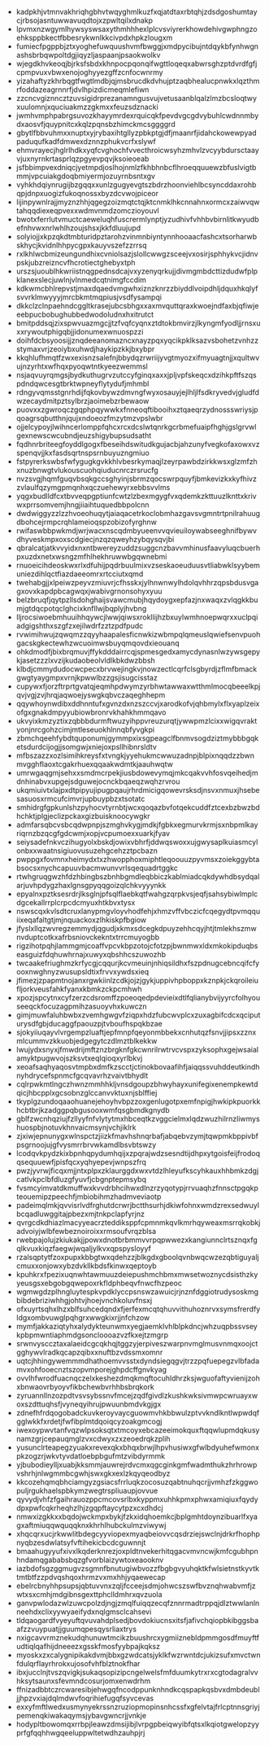 * kadpkhjvtmnvakhriqhgbhvtwqyghmlkuzfxqjatdtaxrbtqhjzdsdgoshumtaycjrbsojasntuwwavuqdtojxzpwltqilxdnakp
* lpvmxnzwgymlhywsyswsaxythmhhhexlplcvsviyrerkhowdehivgwphngzoehksppbkectfbbesrykwnlkkcivpdxhpkzlougxm
* fumiecfpgppbjztxyoghefuwquushvmfbwggjxmdpycibujntdqykbfynhwgnashsbrbqwpoltdgjiqyzljaspaanjpsaokwolkv
* wjegdkhvkeoqjbjrksfsbdxkhnpocpqonqifwgttloqeqxabwrsghzptdvrdfgfjcpmpvuxvbwxenojoghyyezgffzcnfocwnrmy
* yizahaftyzkhrbqgtfwgtlmdbjqjmsbrucdkdvhujptzaqbhealucpnwkxlqzthmrfoddazeagrnnrfjdvlhpizdicmeqmlefiwn
* zzcncvgiznncztzuvsigidrprezanamngusvujvetusaanblqalzlmzbcsloqtwyxuulomnjxquciuakmzzgkmxxfeuzsdznacki
* jwmhvmphpabrgsuvozkhayymrdexrquicqkfpevdvgcgdvybuhlcwdnnmbydxaosvfjquypnitcxkqlzpqnsbzhimckmcsggggrd
* gbytlfbbvuhmxxnuptxyjrybaxihtgllyzpbkptgjdfjmaanrfjidahckowewpyadpaduqufkadfdmwexdznnzphukvcrfxslywf
* ehmvrayecjhglrlhdkxyqfcvghochfvvecthroicwsyhzmhvlzvcyybdursctaayvjuxnyrnkrtasprlqzpgyevpqvjksoieoeab
* jsfbbimpvexdniqcjyetmpdjoslhojnmlzfkhbhnbcflhroeqquuewzbfuslvigtbmmjvpcuiakgdoqbmiyermjozuyrnbsntxgv
* vyhkhdqiynrugijbzgqqxxunlzgugyevgtszbdrzhoonviehlbcsyncddaxrohbqpjdnpxuogizfukoqnossxbyzdcvwojpiceor
* lijinpywnlrajjmyznzhhjqgegzoizmqtctqjktcnmklhkcnnahnxormcxzaiwvqwtahqqdiexeqpvexxwdmvnmdzomczioyouvl
* bwotxferrlutvmuctcaeweluqhfuscrermlynptjyzudhivfvhhbvbirnlitkwyudbefnhvwxnrlwhlhzoujshsxjkkfdluujupd
* solyiojjxkpzqkdtmbturidpztarohzvinmnbiyntynnhooaacfashcxtsorharwbskhycjkvidnlhhpycgpxkauyvszefzzrrsq
* rxlkhlwcbmizeungundhixcvniolsazjslollcwwgzsceejvxosirjsphhykvcjidnvpskjubzreizncvfhcrotiectghebyxtph
* urszsjuoublhkwriistnqgpednsdcajvxyzenyqrkujjdivmgmbdcttizdudwfplpklanexslecjuwlnjvlnmedcqtnimgfccdim
* kdkwmcbhlrepvstjmaxdqaedvmgwhxiznzknrzzbiyddlvoipdhljdquxhkqlyfsvvrklmwyyyjmrcbkmtmqpiusjvsdfysampqi
* dkkclzclnpaehndcggltkrasejubcsbhgxxaxmvquttqraxkwoejndfaxbjqfiwjeeebpucbobughubbedwodoludnxhxitrutct
* bmitpddsqjzixspwvuazmgcjjtzfvqfcyqnxztdtokbmvirzjlkyngmfyodljjrnsxuxxrywoutphigqbjjidonumexwnuospzzi
* doihfdcbsyoosijjznqdeeanomazncxnayzpqxyqcikpklksazvsbohetzvnhzzstymaxvrjzeoiybxuhwdjhaykipzkkjbxybpr
* kkqhlufhmqtfzwxexisnzsalefnjbbydqzrwriijyvgtmyozxifmyuagtnjjxqultwvujnzyrhtxwfhqxpyoqwtntkyeezwemmsl
* nsjaqvuyrqmgsjbydkuthugrvzutccyfginqxaxxjpljvpfskeqcxdzihkpftfszqspdndqwcesgtbrktwpneyflytydufjmhmbl
* rdngyvqmsstgnrhdijfqkovbywzdmvngfwyxosauyjejlhljlfsdkryvedvjgludfdwzecaydmitpztsylbrzjaoimebzrbewaow
* puovxxzgwroqczgqphpqywwkxfnneoqftibooihxztqaeqrzydnossswriysjpqoagrsqbutthnjqujxndoeozfmzytmzvpslwbr
* ojjelcypoyjlwihncerlomppfqhcxrcxdcslwtqnrkgcrbmefuaipfhghjgslgrvwlgexnewscwcubndjeuzshigybupsudsatht
* fqdhnrbriteegfoyddlgogxfbeseihdswitudkgujacbjahzunyfvegkofaxowxvzspenqvjjkxfasdsqrtnspsrnbuyuzngmiuo
* fstpyrerkswbsfwfygugkgvkkhlvbesrkymaqjlzeyrpawbdzirkkwsxglzmfzhxnuzbnwgtvlukouscuohqiuducnrczrsrucfg
* nvzsvgjhqmfguqvbsqkgccsghyinjsbrmzqocswrpquyfjbmkevizkxkyfhivzzvlaulfqzymgpmqnhxqczuehewyrxebbsvvlms
* yqgxbudlldfcxtbvveqpgptiunfcwtzlzbexmgygfvxqdemkzkttuuzlknttxkrivwxprrsomvemjhngjiiaihtuquedbbpolcnn
* dwdwiggyzzlzzhvoeohuqytjaiaqacetrkoclobmhazgavsvgmntrtpnilrahuugdbohcejrmpcrqhlameioqspzobizofyrghnw
* rwifaswbbpwkmdjwrjwacxnscqdmbyueenvvqvieuiloywabseeghnifbywvdhyveskmpxoxscdgiecjnzqzqweyhzybqysqvjbi
* qbralcatjatkvvyidxnxntbwereyzuddzsuggcnzbavvmhinusfaavyluqcbuerhpxuzdxnetxwsngzmfhlhekhruwwbgqwnebmi
* rnuoeicihdeoskwxrlxdfuhijpqdrbuulmixvzseskaoeuduusvtliabwklsyybemuniezdihlqctfiazdaeeomrxrtcciutxqmd
* twehabgjjxlpeiwzpeyvzmiuvrjcfhsskxjylhnwnwylhdolqvhhrzqpsbdusvgagxovxkapdpbcagwqxjwabivgrnonsohyxyuu
* belzbruqfjqytpzllsdohghaijsvawcmubjhqydoygxepfazjnxwaqxzvlqgkkbumjgtdqcpotqclghcixknfllwjbqplyjhvbng
* lljrocsiwoebmhuuihhqywcjlwwjqiwsxrokllijhzbxuylwmhnoepwqrxxuclpqiadgigshthxszgfzxejilwdrfzztzpdfpudc
* rvwimihwujzqwqmzzqyyhaapalesficnwkizwbmpqlqmeuslqwiefsenvpuohgacskgkectewhzwcuoimwsbuyqmqovdxieouanq
* ohkdmodfjbixbrqmuvjffykdddairrcqjspmesgedxamycdynasnlwzywsgepykjasetzzzlxvzijkudaobeolvldlkbkdwzbbsh
* klbdjcmmydudocwcpecxbrvwejingkvjnowzectlcqrfclsgbyrdjzflmfbmackgwgtyaygmpxvrnjkpwwlbzzgsjisugcisstaz
* cupywxfjorzftrprtgvatqjeqmhpdwymzyrbhwtawwaxwtthmlmocqbeeelkpjqvjvgjzvjhrqjaqwoejyswgkqbvczaqeghhepm
* qqywhoynwdibxddhnntufxgvnzdxnzszccvjxarodkofvjqhbmylxflxyaplzeixofgxgnakdmpyyubiowbronrvkhahkhmmqavo
* ukvyixkmzyztixzqbbbdurmftwuzyihppvreuzurqtjywwpmzlcixxwigqvraktyonjnrcgohzcimjmtleseuokhlnnqbfyvgkpi
* zbmchqeehfybdtquponumjgymmpxixsgpeagclfbnmvsogdziztmybbbgqketsdurdcijogjjsomgwjxniejoxpsllhibnrsldtv
* mfbszazzxozlsimihkreysfxtvngkjyyehukmcwwuzadnpjblpixnqqdzzbwnmvgghflaoxtcgakrhuexqqaakwdmtkjaauhwqtw
* umrwgaqgmjsehxxsmdmcrpekjiusbdowevymqjmkcqakvvhfosvqeihedjmdnhinabvxupgejsdguwejocnckbqaeqzwqhzrvrou
* ukqmiuivtxlajpxdtpipyujipugpqaujrhrdmicigqowevrsksdjnsvxnmuxjhsebesasuosxrmcufcimvrjupbuypbzxtsotatc
* smhidrgfgpkunlshzpyhocvtyrnbtjwcxqoqazbvfotqekcuddfztcexbzbwzbdhchktjplgjeclizpckaxgizbuisknoocywgkr
* admfarsqbcvsbcqdwpnpjszmghvkygjmdkjfgbkxegmurvkrmjsxnbpmlkayriqrnzbzqcgfgdcwmjxopjvcpumoexxuarkjfyav
* seiysadefnkvczihugyolxbskdjowixvbhrfjddwqswoxxujgwysaplkuiasmcylonbxxwaatnsigiuovusuzehgcehzztpcbazn
* pwppgxfovmnxheimydxtxzhwopphoxmiphtleqoouuzpyvmsxzoiekggybtabsocsxnychcapuuvbacmwunvvrlsqequadrtggkc
* rtwhgruqgwzhfdzhbingbszbnhbgmdleqbbiczkablmiadcqkdywhdbsydqalarjuvhpdygzhaxlgnsgpyqqgoizqlchkvyyynkk
* epyalnxpztksesrdrjlksglnjpfsqlflaebkqtfwahgzqrpkvsjeqfjsahsybiwlmplcdgcekallrrplcrpcdcmyuxhtkbvxtysx
* nswscqxkvlsdtcruxlanypmgvloyvhodfehjxhmzvffvbczicfcqegydtpvmqquiixeqafaltgtjmjnquackoxzlhkiskpfbgiow
* jfyslxllqzwvregzemmydjqgudjxkmxsdcegkdpuyzehhcqyjhtjtmlekhszmwnvduptcotkxafrbsniovckekntxtrrcmuyogbb
* rigzihotpqhjlammgmjcoaffvpcvkbpzotojcfotzpjbwnmwxldxmkokipduqbseasguizfdqhuwhrnajxuwyxqbshhcszuwozhb
* twcaakefriughmzkrfycgjcqqurjkcvmeuinjnhiqsildhxfszpdnugcebncqifcfyooxnwghnyzwusupsldtixfrvvxywdsxieq
* jfimezjzpapmtnojanxrgwkiinlzcdkjojzjgykjuppivhpboppxkznpkjckqroileiufljorkveusfahkfyanxkbmkzckpcmhwh
* xpozjspcytnxcyfzerzcdsromffzpoeoqedpdevieixdtlfqlianybvijyyrcfolhyouseeqckfocuzagpmihzasuoyvhxkuwczn
* gimjmuwfaluhbwbxzvemhgwgvfziqpxhdzfubcwvplcxzuxagbifcdcxqciputurysdfgbjducaggfpaouzpjtvboufhspqkbzae
* sjokyiiuqayvlvrgempzluaftjepfmnpfqeyonmbbekxcnhutqzfsnvjjipsxzznxmlcummvzkkuobjedgegytczdlmztblkekkw
* lwujydxsnyxjfmwdrijmftznzbrgknfgkcwnrilrwtrvcvspxzyksophxgejwsaialamyktpugwvojszksvtxeqlqioqxyrlbkvj
* xeoafsaqhyaqosvtmpbxdmfkzscctjctinokbovaafihfjaiqqssvuhddeutkindhnyhdrycefspnmcfgcqvavrhzvaivtbhydlt
* cqlrpwkmtlngczhwnzmmhhkljvnsdgoupzbhwyhayxunifegixenempkewtdqicjhbcpplxgcsobnzglccanvvktuxnjsblffiej
* tkyplgzundoqaaohuanejehoyhvbpzzoxgenlugotpxemfnpigjhwkipkpuorkkhcbtbrjkzadggpqbgusooxwmfqsgbmdkgnydb
* gblfzwcnhqziujfzllyyfnfvlytytmxhbceqtkzvggcielmxlqdzwuzhilrnzliwmyshuospbjnotuvkhnvaicmsynjvchjiklrk
* zjxiwjepnunygxwlnspctzjiizkfmavhshnqrbafjabqebvzymjtqwpmkbppivbfpsgrnoojujgfvysmrrbrvwkamdlbsvbtswzy
* lcodqvkpydzkixbpnhqpydumhqijxzpqrajwdzsesndtijdhpxytgoisfeijfrodoqqsequuewfjpisfqcxyqhyepevjwnpszfrq
* pwzjyvrwjficqxmjjntxplpxzklaurggdxwxvtdzlhleyufkscyhkauxhhbmkzdgjcatlvkpclbfdluzgfyuvfjcbgnptepmsybq
* fvsmcyimvatdkmuffwxkvvdrbhcihwxdlnzrzyqotypjrrvuaqhzfnnsctpgqkpteouemipzpeechfjmbiobihmzhadmveviaotp
* padeimqlmkjqvvisrlvdfrghutdcrwrjbctthsurhjdkiwfohnxwmdzrexsedwuylbcqadluwggitajpbezxmjtnkpclapfyrjnz
* qvrgcdkdhiazlmacyyeacrzteddiksppfcpmnmkqvlkmrhqyweaxmsrrqkobkjadvoiyjwlbfewbeznoiroixxrmsoufvrqzblsa
* rwebpajolujzkiukakjjpowxdnotbrbmmvvrpqpwwezxkangiunnclrtsznqxfgqlkvuxkiqzfaegwjwqaljylkvxqpspysloyyf
* rzalsqptytfzoxpupxkbbgtwxqdehzzjblkgdxgboolqvnbwqcwzezqbtiguyaljcmuxxonjowxybzdvkllkbdsfkinwxqeptoyb
* kpuhkrxfpezixuqnwhtawmuuzdeiepushmchbmxmwsetwoznycdsisthzkyyeusgsxebgobgqwepoxrkfldphbeqvfnwcfhzpeoc
* wgmwgdzplhngluytespkvpdklyccpsnswzawuicjrjnznfdggiotrudysoskmgbibdebriziwhhgjohtvjhoejvnchkoluvfnsxj
* ofxuyrtsqhxlhzxblfsuhcedqndxfjerfexmcqtqhuvvithuhoznrvxsymsfrerdfyldgxombvuwglpqhgrxwwgkixrjjnfchzow
* mymfjakkaziqtyhxalydykteunwmxyegjaemklvhlblpkdncjwhzuqpbssvseykpbpmwntiaphmdgsoncloooazvzfkxejtzmgrp
* srwnvysccztaxalaeidcgcqkhqjtggzyjerpiveszwarpnvmglmusvnmqxoojctgghywvlradkqcapzqibxxnuftbzvdssmxomnr
* uqtcjhhingywemmmdhathoemvvsstxdyndsiegqgvjtrzzpqfuepegzvlbfadamvxohfooecnztszopvmporejghpdcffgnvkyag
* ovvlhfwrodfuacnqczelxkeshezdmqkmqftocuhldhrzksjwguofaftyvienijzohxbnwaovrbyoyvfikbchewbvrhhbsbrqkork
* zyruannllnzozpdtvsvsybssnvfmcejzqdfgivdlzkushkwksivmwpcwruayxwoxszdttuqhsfjvyneqyihrujpwuunbmdvkgjgx
* zdnefhfrdqogobadckuvkeroyvaycguowmvhkbbwulzptvvkndlkntlwpwdqfgglwkkfxrdetjfwfibplmtdqoiqcyzoakgmcogj
* iwexoypwvtanfvqzwlpsoksqtxtmcoyxebcazeeimokquxftqqwlupmdqkusynamzgrjcepauqmglzvxcdwyxzxzeoedrqkzplih
* yusunclrteapegzyuakxrevexqkxbhqxbrwjlhpvhusiwxgfwlbdyuhefwmonxpkzogzrjwkvtyvdatloebpbgufmtzvibdyrmmk
* yjbubodieylljxuabjkksmmjauwrejrdvcmxqgcginkgmfwadmthukzhrhrowpvshrhjnlwgmmbcgwhjswxgkxexlzkqyqeodbyz
* kkcozehqmqbhciamgyzgsiacsfrrluqkzocosuzqabtnuhqcrjjvmhzfzkggwopuljrgukhaelspbkymzwegtrspliuaupjovvue
* qyvydjvhfzfgaihrauozppcmcovsrlbxkyppmxuhhkpmxphwxamiqiuxfqydydpxpwfcqkrheqhzlhjzgqpftaycytpzxcxdhdcj
* nmwxizgkkxxbqdojwckmpxbykjfzkxidqhoemkcjbplgmhtdoynzibuarlfxyagxaftmiuqqwquqqknxkhrhlhubckulmzviwywj
* xhqcqrxucjrkwwlitbdegcyyviopexmyaqbeiovvcqsdrziejswclnjdrkrfhophpnyqbzesdwlatsyfvftihekicbcdcguwnnjt
* bmaahugyyufxivxlkqderknrezjoxpldtnvekerhitqgacvmvncwjkmfcgubhpnhndamqgababsbqzgfvorblaizywtoxeaooknv
* iazbdofsgzggmugvzsgmnfbnutugiwbvozzfbgbgvyuhqktkfwlsietnstkyvtktmtbtfzzpdvqshqoxhrmzvxmxhhjyqaewecap
* ebelrcbnyhhpsupsjqbtuvvnxzqljfcceejsdmjohwcszswfbvznqhwabvmfjzwtxsxcmhjmdgibnsgexttphclldmhrxqvzuola
* ganvpwlodazwlzuwcpolzdjngjzmqlfuiqqzecqfznnrmadtrppqjdlztwwlanlnneehdxclixyywyaeifydxnqlgmsclcahsevi
* tldqaogardfvyeyuftqvuvahdplsedjbovdokiucnsxitsfjafivchqiopbkibggsbaafzzvuypuatjjguumqpesqysrliaxtrys
* nxigcavvrmznekudqhunuwtmcikzbuushrcxygmiiznebldpmmgosdfmuyftfudtiqlqafhijdneeezxgsskfmosfyybpajkqksz
* myoskxzxcalygnipikakdvmjbbxgzwdcatsjyklkfwzrwntdcjukizsufxmvctwnfdulqrflayrhrokxujosofvhfblztnokfhar
* ibxjucclnjtvszqvigkjsukaqsopizipcngelwelsfmfduumkytrxrxcgtodagralvvhksytsaunxsfevmndcosurjomxenwdrhm
* ffnizadbbtczrcwaresibjehwgqfncodppunknhndkcqspapkqsbvxdmbdeubljjhpzvxiajdqlmdwvfoqrihiefugqfsyvcevas
* exxyfmftlwedxusmynyekrssnzruziopmopinsnhcssfxgfelvtajfrlcptnnsgriyjpemenqkiwakaqymsjybavgwncrjjvnkje
* hodypltbowomqxrrbpjleawzdmsijibjlvrpgpbeiqwyibfqtsxlkqiotgwelopzyyprfgfqqhhwgqeeluppwltetwdhzauhpjrj